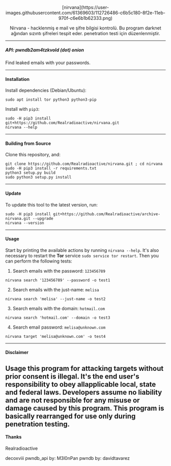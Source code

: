 
<p align="center">
    [nirvana](https://user-images.githubusercontent.com/61369603/112726486-c6b5c180-8f2e-11eb-970f-c6e6b1b62333.png)
    <p align="center">
       Nirvana - hacklenmiş e mail ve şifre bilgisi kontrolü.
	   Bu program darknet ağından sızıntı şifreleri tespit eder. penetration testi için düzenlenmiştir.
</p>

---

##### API: pwndb2am4tzkvold (dot) onion

Find leaked emails with your passwords.

---

#### Installation

Install dependencies (Debian/Ubuntu):
```
sudo apt install tor python3 python3-pip
```

Install with `pip3`:
```
sudo -H pip3 install git+https://github.com/Realradioactive/nirvana.git
nirvana --help
```

---

#### Building from Source

Clone this repository, and:
```
git clone https://github.com/Realradioactive/nirvana.git ; cd nirvana
sudo -H pip3 install -r requirements.txt
python3 setup.py build
sudo python3 setup.py install
```

---

#### Update

To update this tool to the latest version, run:
```
sudo -H pip3 install git+https://github.com/Realradioactive/archive-nirvana.git --upgrade
nirvana --version
```

---

#### Usage

Start by printing the available actions by running `nirvana --help`. It's also necessary to restart the **Tor** service `sudo service tor restart`. Then you can perform the following tests:

1. Search emails with the password: `123456789`
```
nirvana search '123456789' --password -o test1
```

2. Search emails with the just-name: `melisa`
```
nirvana search 'melisa' --just-name -o test2
```

3. Search emails with the domain: `hotmail.com`
```
nirvana search 'hotmail.com' --domain -o test3
```

4. Search email password: `melisa@unknown.com`
```
nirvana target 'melisa@unknown.com' -o test4
```

---

#### Disclaimer

Usage this program for attacking targets without prior consent is illegal. It's the end user's responsibility to obey allapplicable local, state and federal laws. Developers assume no liability and are not responsible for any misuse or damage caused by this program.
This program is basically rearranged for use only during penetration testing.
---

#### Thanks
Realradioactive

decoxviii
pwndb_api by: M3l0nPan
pwndb by: davidtavarez


